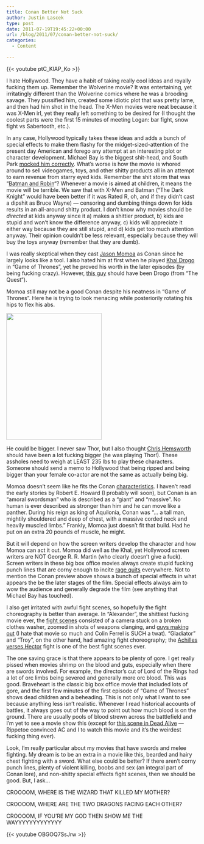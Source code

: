 ```yaml
---
title: Conan Better Not Suck
author: Justin Lascek
type: post
date: 2011-07-19T19:45:22+00:00
url: /blog/2011/07/conan-better-not-suck/
categories:
  - Content

---
```

{{< youtube ptC_KlAP_Ko >}}
  

  
I hate Hollywood. They have a habit of taking really cool ideas and royally fucking them up. Remember the Wolverine movie? It was entertaining, yet irritatingly different than the Wolverine comics where he was a brooding savage. They pussified him, created some idiotic plot that was pretty lame, and then had him shot in the head. The X-Men movies were neat because it was X-Men irl, yet they really left something to be desired for (I thought the coolest parts were the first 15 minutes of meeting Logan: bar fight, snow fight vs Sabertooth, etc.).
  

  
In any case, Hollywood typically takes these ideas and adds a bunch of special effects to make them flashy for the midget-sized-attention of the present day American and forego any attempt at an interesting plot or character development. Michael Bay is the biggest shit-head, and South Park [mocked him correctly][1]. What&#8217;s worse is how the movie is whored around to sell videogames, toys, and other shitty products all in an attempt to earn revenue from starry eyed kids. Remember the shit storm that was &#8220;[Batman and Robin][2]&#8220;? Whenever a movie is aimed at children, it means the movie will be terrible. We saw that with X-Men and Batman (&#8220;The Dark Knight&#8221; would have been better if it was Rated R, oh, and if they didn&#8217;t cast a dipshit as Bruce Wayne) &#8212; censoring and dumbing things down for kids results in an all-around shitty product. I don&#8217;t know why movies should be _directed_ at kids anyway since it a) makes a shittier product, b) kids are stupid and won&#8217;t know the difference anyway, c) kids will appreciate it either way because they are still stupid, and d) kids get too much attention anyway. Their opinion couldn&#8217;t be less relevant, especially because they will buy the toys anyway (remember that they are dumb).
  

  
I was really skeptical when they cast [Jason Momoa][3] as Conan since he largely looks like a tool. I also hated him at first when he played [Khal Drogo][4] in &#8220;Game of Thrones&#8221;, yet he proved his worth in the later episodes (by being fucking crazy). However, [this guy][5] should have been Drogo (from &#8220;The Quest&#8221;).
  

  
Momoa still may not be a good Conan despite his neatness in &#8220;Game of Thrones&#8221;. Here he is trying to look menacing while posteriorily rotating his hips to flex his abs.
  

  
[<img data-attachment-id="4768" data-permalink="/blog/2011/07/conan-better-not-suck/newconan/" data-orig-file="/2011/07/newconan.jpg" data-orig-size="250,332" data-comments-opened="1" data-image-meta="{&quot;aperture&quot;:&quot;0&quot;,&quot;credit&quot;:&quot;Justin&quot;,&quot;camera&quot;:&quot;&quot;,&quot;caption&quot;:&quot;&quot;,&quot;created_timestamp&quot;:&quot;1311087713&quot;,&quot;copyright&quot;:&quot;&quot;,&quot;focal_length&quot;:&quot;0&quot;,&quot;iso&quot;:&quot;0&quot;,&quot;shutter_speed&quot;:&quot;0&quot;,&quot;title&quot;:&quot;&quot;}" data-image-title="newconan" data-image-description="" data-medium-file="/2011/07/newconan.jpg" data-large-file="/2011/07/newconan.jpg" src="/2011/07/newconan.jpg" alt="" title="newconan" width="250" height="332" class="aligncenter size-full wp-image-4768" />][6]
  
He could be bigger. I never saw Thor, but I also thought [Chris Hemsworth][7] should have been a lot fucking bigger (he was playing Thor!). These assholes need to weigh at LEAST 235 lbs to play these characters. Someone should send a memo to Hollywood that being ripped and being bigger than your female co-actor are not the same as actually being big.
  

  
Momoa doesn&#8217;t seem like he fits the Conan [characteristics][8]. I haven&#8217;t read the early stories by Robert E. Howard (I probably will soon), but Conan is an &#8220;amoral swordsman&#8221; who is described as a &#8220;giant&#8221; and &#8220;massive&#8221;. No human is ever described as stronger than him and he can move like a panther. During his reign as king of Aquilonia, Conan was &#8220;&#8230; a tall man, mightily shouldered and deep of chest, with a massive corded neck and heavily muscled limbs.&#8221; Frankly, Momoa just doesn&#8217;t fit that build. Had he put on an extra 20 pounds of muscle, he might.
  

  
But it will depend on how the screen writers develop the character and how Momoa can act it out. Momoa did well as the Khal, yet Hollywood screen writers are NOT George R. R. Martin (who clearly doesn&#8217;t give a fuck). Screen writers in these big box office movies always create stupid fucking punch lines that are corny enough to incite [rage quits][9] everywhere. Not to mention the Conan preview above shows a bunch of special effects in what appears the be the later stages of the film. Special effects always aim to wow the audience and generally degrade the film (see anything that Michael Bay has touched).
  

  
I also get irritated with awful fight scenes, so hopefully the fight choreography is better than average. In &#8220;Alexander&#8221;, the shittiest fucking movie ever, the [fight scenes][10] consisted of a camera stuck on a broken clothes washer, zoomed in shots of weapons clanging, and [guys making out][11] (I hate that movie so much and Colin Ferrel is SUCH a twat). &#8220;Gladiator&#8221; and &#8220;Troy&#8221;, on the other hand, had amazing fight choreography; the [Achilles verses Hector][12] fight is one of the best fight scenes ever.
  

  
The one saving grace is that there appears to be plenty of gore. I get really pissed when movies shrimp on the blood and guts, especially when there are swords involved. For example, the director&#8217;s cut of Lord of the Rings had a lot of orc limbs being severed and generally more orc blood. This was good. Braveheart is the classic big box office movie that included lots of gore, and the first few minutes of the first episode of &#8220;Game of Thrones&#8221; shows dead children and a beheading. This is not only what I want to see because anything less isn&#8217;t realistic. Whenever I read historical accounts of battles, it always goes out of the way to point out how much blood is on the ground. There are usually pools of blood strewn across the battlefield and I&#8217;m yet to see a movie show this (except for [this scene in Dead Alive][13] &#8212; Rippetoe convinced AC and I to watch this movie and it&#8217;s the weirdest fucking thing ever).
  

  
Look, I&#8217;m really particular about my movies that have swords and melee fighting. My dream is to be an extra in a movie like this, bearded and hairy chest fighting with a sword. What else could be better? If there aren&#8217;t corny punch lines, plenty of violent killing, boobs and sex (an integral part of Conan lore), and non-shitty special effects fight scenes, then we should be good. But, I ask&#8230;
  
CROOOOM, WHERE IS THE WIZARD THAT KILLED MY MOTHER?
  
CROOOOM, WHERE ARE THE TWO DRAGONS FACING EACH OTHER?
  
CROOOOM, IF YOU&#8217;RE MY GOD THEN SHOW ME THE WAYYYYYYYYYYYYY
  
{{< youtube OBGOQ7SsJrw >}}

 [1]: http://www.youtube.com/watch?v=EeSUuj98Rx0
 [2]: http://www.youtube.com/watch?v=aKNSstnq4sg
 [3]: http://www.google.com/search?q=Jason+Momoa&um=1&ie=UTF-8&tbm=isch&source=og&sa=N&hl=en&tab=wi&biw=1600&bih=775
 [4]: http://awoiaf.westeros.org/images/thumb/9/95/Khal_Drogo.PNG/350px-Khal_Drogo.PNG
 [5]: http://www.wearysloth.com/Gallery/ActorsQ/62736-27209.gif
 [6]: /2011/07/newconan.jpg
 [7]: http://2.bp.blogspot.com/-qo0efKg6ieo/TdfKw_RxnkI/AAAAAAAAbqs/-40_QCg4UoA/s1600/thr03.jpg
 [8]: http://en.wikipedia.org/wiki/Conan_the_Barbarian#Personality_and_character
 [9]: http://www.theemptyroom.com/Share/fuuuuuuuuuuuuuuuuuuuu.png
 [10]: http://youtu.be/aDhUZGX4T0s?t=8m24s
 [11]: http://www.youtube.com/watch?v=TmNWYSkC5os
 [12]: http://www.youtube.com/watch?v=_ygRholyh5g
 [13]: http://www.youtube.com/watch?v=bl03m53RlX8

